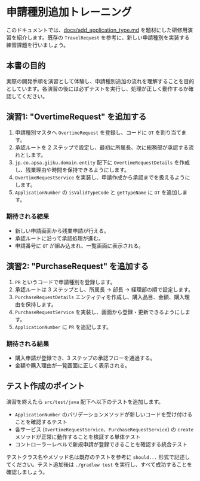 # 申請種別追加トレーニング

このドキュメントでは、[docs/add_application_type.md](../add_application_type.md) を題材にした研修用演習を紹介します。既存の `TravelRequest` を参考に、新しい申請種別を実装する練習課題を行いましょう。

## 本書の目的

実際の開発手順を演習として体験し、申請種別追加の流れを理解することを目的としています。各演習の後には必ずテストを実行し、処理が正しく動作するか確認してください。

## 演習1: "OvertimeRequest" を追加する

1. 申請種別マスタへ `OvertimeRequest` を登録し、コードに `OT` を割り当てます。
2. 承認ルートを 2 ステップで設定し、最初に所属長、次に総務部が承認する流れとします。
3. `jp.co.apsa.giiku.domain.entity` 配下に `OvertimeRequestDetails` を作成し、残業理由や時間を保持できるようにします。
4. `OvertimeRequestService` を実装し、申請作成から承認までを扱えるようにします。
5. `ApplicationNumber` の `isValidTypeCode` と `getTypeName` に `OT` を追加します。

### 期待される結果

- 新しい申請画面から残業申請が行える。
- 承認ルートに沿って承認処理が進む。
- 申請番号に `OT` が組み込まれ、一覧画面に表示される。

## 演習2: "PurchaseRequest" を追加する

1. `PR` というコードで申請種別を登録します。
2. 承認ルートは 3 ステップとし、所属長 → 部長 → 経理部の順で設定します。
3. `PurchaseRequestDetails` エンティティを作成し、購入品目、金額、購入理由を保持します。
4. `PurchaseRequestService` を実装し、画面から登録・更新できるようにします。
5. `ApplicationNumber` に `PR` を追記します。

### 期待される結果

- 購入申請が登録でき、3 ステップの承認フローを通過する。
- 金額や購入理由が一覧画面に正しく表示される。

## テスト作成のポイント

演習を終えたら `src/test/java` 配下へ以下のテストを追加します。

- `ApplicationNumber` のバリデーションメソッドが新しいコードを受け付けることを確認するテスト
- 各サービス (`OvertimeRequestService`、`PurchaseRequestService`) の `create` メソッドが正常に動作することを検証する単体テスト
- コントローラーレベルで新規申請が登録できることを確認する統合テスト

テストクラス名やメソッド名は既存のテストを参考に `should...` 形式で記述してください。テスト追加後は `./gradlew test` を実行し、すべて成功することを確認しましょう。
